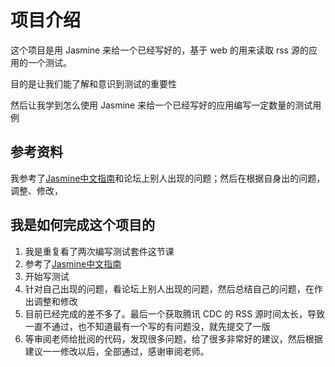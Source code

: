 # 项目介绍

这个项目是用 Jasmine 来给一个已经写好的，基于 web 的用来读取 rss 源的应用的一个测试。

目的是让我们能了解和意识到测试的重要性

然后让我学到怎么使用 Jasmine 来给一个已经写好的应用编写一定数量的测试用例

## 参考资料

我参考了[Jasmine中文指南](https://yq.aliyun.com/articles/53426#24)和论坛上别人出现的问题；然后在根据自身出的问题，调整、修改，

## 我是如何完成这个项目的

1. 我是重复看了两次编写测试套件这节课
2. 参考了[Jasmine中文指南](https://yq.aliyun.com/articles/53426#24)
3. 开始写测试
4. 针对自己出现的问题，看论坛上别人出现的问题，然后总结自己的问题，在作出调整和修改
5. 目前已经完成的差不多了。最后一个获取腾讯 CDC 的 RSS 源时间太长，导致一直不通过，也不知道最有一个写的有问题没，就先提交了一版
6. 等审阅老师给批阅的代码，发现很多问题，给了很多非常好的建议，然后根据建议一一修改以后，全部通过，感谢审阅老师。
